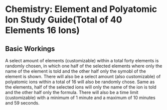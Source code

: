 # Chemistry: Element and Polyatomic Ion Study Guide(Total of 40 Elements 16 Ions) 

## Basic Workings 

A select amount of elements (customizable) within a total forty elements is randomly chosen, in which one half of the selected elements where only the name of the element is told and the other half only the symobl of the element is shown. There will also be a select amount (also customizable) of polyatomic ions within a total of 16 will also be randomly chose. Same as the elements, half of the selected ions will only the name of the ion is told and the other half only the formula. There will also be a time limit (customizable) with a minimum of 1 minute and a maximum of 10 minutes and 59 seconds.   

